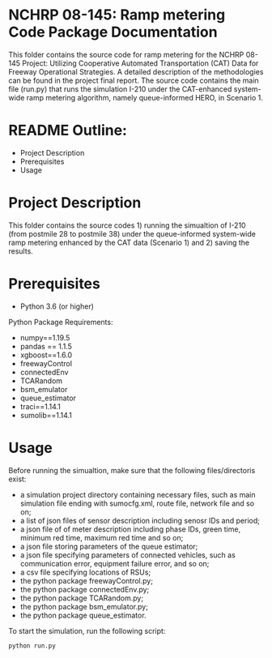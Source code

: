 # NCHRP 08-145: Ramp metering Code Package Documentation

This folder contains the source code for ramp metering for the NCHRP 08-145 Project: Utilizing Cooperative Automated Transportation (CAT) Data for Freeway Operational Strategies. A detailed description of the methodologies can be found in the project final report. The source code contains the main file (run.py) that runs the simulation I-210 under the CAT-enhanced system-wide ramp metering algorithm, namely queue-informed HERO, in Scenario 1.

# README Outline:
* Project Description
* Prerequisites
* Usage

# Project Description

This folder contains the source codes 1) running the simualtion of I-210 (from postmile 28 to postmile 38) under the queue-informed system-wide ramp metering enhanced by the CAT data (Scenario 1) and 2) saving the results.

# Prerequisites
- Python 3.6 (or higher)

Python Package Requirements:
- numpy==1.19.5
- pandas == 1.1.5
- xgboost==1.6.0
- freewayControl
- connectedEnv
- TCARandom
- bsm_emulator
- queue_estimator
- traci==1.14.1
- sumolib==1.14.1

# Usage
Before running the simualtion, make sure that the following files/directoris exist:

- a simulation project directory containing necessary files, such as main simulation file ending with sumocfg.xml, route file, network file and so on;
- a list of json files of sensor description including senosr IDs and period; 
- a json file of of meter description including phase IDs, green time, minimum red time, maximum red time and so on;
- a json file storing parameters of the queue estimator;
- a json file specifying parameters of connected vehicles, such as communication error, equipment failure error, and so on;
- a csv file specifying locations of RSUs;
- the python package freewayControl.py;
- the python package connectedEnv.py;
- the python package TCARandom.py;
- the python package bsm_emulator.py;
- the python package queue_estimator.


To start the simulation, run the following script:
```
python run.py
```